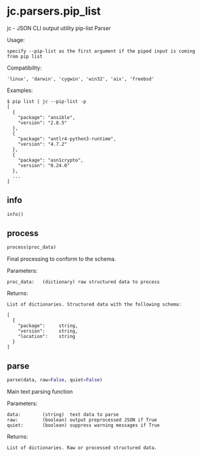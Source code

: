 
# jc.parsers.pip_list
jc - JSON CLI output utility pip-list Parser

Usage:

    specify --pip-list as the first argument if the piped input is coming from pip list

Compatibility:

    'linux', 'darwin', 'cygwin', 'win32', 'aix', 'freebsd'

Examples:

    $ pip list | jc --pip-list -p
    [
      {
        "package": "ansible",
        "version": "2.8.5"
      },
      {
        "package": "antlr4-python3-runtime",
        "version": "4.7.2"
      },
      {
        "package": "asn1crypto",
        "version": "0.24.0"
      },
      ...
    ]


## info
```python
info()
```


## process
```python
process(proc_data)
```

Final processing to conform to the schema.

Parameters:

    proc_data:   (dictionary) raw structured data to process

Returns:

    List of dictionaries. Structured data with the following schema:

    [
      {
        "package":     string,
        "version":     string,
        "location":    string
      }
    ]


## parse
```python
parse(data, raw=False, quiet=False)
```

Main text parsing function

Parameters:

    data:        (string)  text data to parse
    raw:         (boolean) output preprocessed JSON if True
    quiet:       (boolean) suppress warning messages if True

Returns:

    List of dictionaries. Raw or processed structured data.

